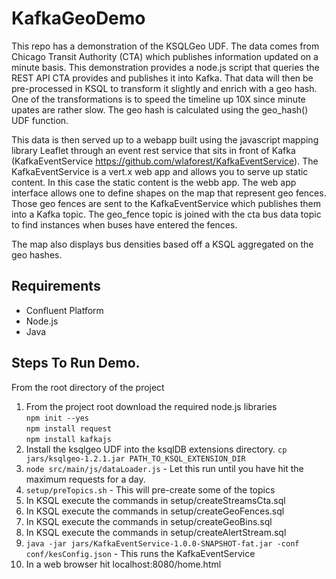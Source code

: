 # KafkaGeoDemo

This repo has a demonstration of the KSQLGeo UDF.  The data comes from Chicago Transit Authority (CTA) which publishes 
information updated on a minute basis.  This demonstration provides a node.js script that queries the REST API CTA 
provides and publishes it into Kafka.  That data will then be pre-processed in KSQL to transform it slightly and enrich 
with a geo hash.  One of the transformations is to speed the timeline up 10X since minute upates are rather slow.  The 
geo hash is calculated using the geo_hash() UDF function.

This data is then served up to a webapp built using the javascript mapping library Leaflet through an event rest service
that sits in front of Kafka (KafkaEventService https://github.com/wlaforest/KafkaEventService).  The KafkaEventService 
is a vert.x web app and allows you to serve up static content.  In this case the static content is the webb app.  The 
web app interface allows one to define shapes on the map that represent geo fences.  Those geo fences are sent to the 
KafkaEventService which publishes them into a Kafka topic.  The geo_fence topic is joined with the cta bus data topic to
find instances when buses have entered the fences.

The map also displays bus densities based off a KSQL aggregated on the geo hashes.
 

## Requirements

* Confluent Platform 
* Node.js
* Java

## Steps To Run Demo.

From the root directory of the project

1. From the project root download the required node.js libraries<br/>
<code>npm init --yes</code><br/>
<code>npm install request</code><br/>
<code>npm install kafkajs</code>
2. Install the ksqlgeo UDF into the ksqlDB extensions directory. <code>cp jars/ksqlgeo-1.2.1.jar 
PATH_TO_KSQL_EXTENSION_DIR</code>  
3. <code>node src/main/js/dataLoader.js</code> - Let this run until you have hit the maximum requests for a day.
4. <code>setup/preTopics.sh</code> - This will pre-create some of the topics 
5. In KSQL execute the commands in setup/createStreamsCta.sql 
6. In KSQL execute the commands in setup/createGeoFences.sql
7. In KSQL execute the commands in setup/createGeoBins.sql
8. In KSQL execute the commands in setup/createAlertStream.sql
9. <code>java -jar jars/KafkaEventService-1.0.0-SNAPSHOT-fat.jar -conf conf/kesConfig.json</code> - This runs the KafkaEventService
10. In a web browser hit localhost:8080/home.html 
